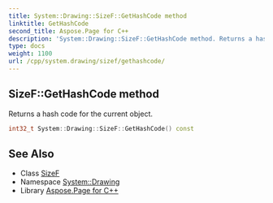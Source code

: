 ```yaml
---
title: System::Drawing::SizeF::GetHashCode method
linktitle: GetHashCode
second_title: Aspose.Page for C++
description: 'System::Drawing::SizeF::GetHashCode method. Returns a hash code for the current object in C++.'
type: docs
weight: 1100
url: /cpp/system.drawing/sizef/gethashcode/
---
```

## SizeF::GetHashCode method


Returns a hash code for the current object.

```cpp
int32_t System::Drawing::SizeF::GetHashCode() const
```

## See Also

* Class [SizeF](../)
* Namespace [System::Drawing](../../)
* Library [Aspose.Page for C++](../../../)
